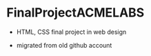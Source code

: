 # FinalProjectACMELABS
  - HTML, CSS final project in web design


  - migrated from old github account
